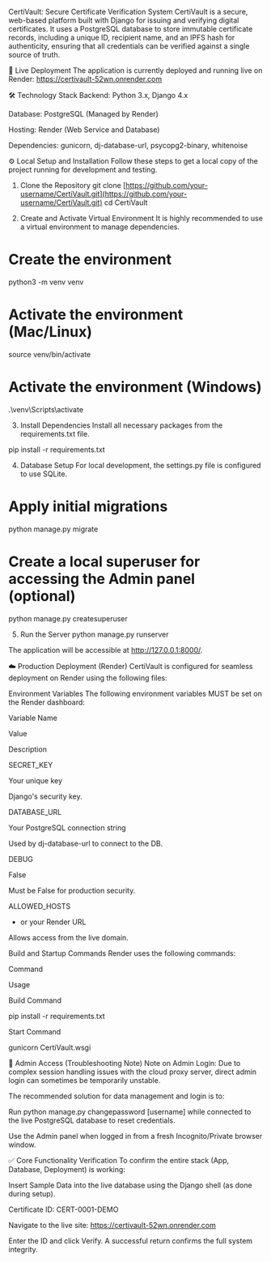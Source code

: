 CertiVault: Secure Certificate Verification System
CertiVault is a secure, web-based platform built with Django for issuing and verifying digital certificates. It uses a PostgreSQL database to store immutable certificate records, including a unique ID, recipient name, and an IPFS hash for authenticity, ensuring that all credentials can be verified against a single source of truth.

🚀 Live Deployment
The application is currently deployed and running live on Render:
https://certivault-52wn.onrender.com

🛠️ Technology Stack
Backend: Python 3.x, Django 4.x

Database: PostgreSQL (Managed by Render)

Hosting: Render (Web Service and Database)

Dependencies: gunicorn, dj-database-url, psycopg2-binary, whitenoise

⚙️ Local Setup and Installation
Follow these steps to get a local copy of the project running for development and testing.

1. Clone the Repository
git clone [https://github.com/your-username/CertiVault.git](https://github.com/your-username/CertiVault.git)
cd CertiVault

2. Create and Activate Virtual Environment
It is highly recommended to use a virtual environment to manage dependencies.

# Create the environment
python3 -m venv venv

# Activate the environment (Mac/Linux)
source venv/bin/activate

# Activate the environment (Windows)
.\venv\Scripts\activate

3. Install Dependencies
Install all necessary packages from the requirements.txt file.

pip install -r requirements.txt

4. Database Setup
For local development, the settings.py file is configured to use SQLite.

# Apply initial migrations
python manage.py migrate

# Create a local superuser for accessing the Admin panel (optional)
python manage.py createsuperuser

5. Run the Server
python manage.py runserver

The application will be accessible at http://127.0.0.1:8000/.

☁️ Production Deployment (Render)
CertiVault is configured for seamless deployment on Render using the following files:

Environment Variables
The following environment variables MUST be set on the Render dashboard:

Variable Name

Value

Description

SECRET_KEY

Your unique key

Django's security key.

DATABASE_URL

Your PostgreSQL connection string

Used by dj-database-url to connect to the DB.

DEBUG

False

Must be False for production security.

ALLOWED_HOSTS

* or your Render URL

Allows access from the live domain.

Build and Startup Commands
Render uses the following commands:

Command

Usage

Build Command

pip install -r requirements.txt

Start Command

gunicorn CertiVault.wsgi

🔑 Admin Access (Troubleshooting Note)
Note on Admin Login: Due to complex session handling issues with the cloud proxy server, direct admin login can sometimes be temporarily unstable.

The recommended solution for data management and login is to:

Run python manage.py changepassword [username] while connected to the live PostgreSQL database to reset credentials.

Use the Admin panel when logged in from a fresh Incognito/Private browser window.

✅ Core Functionality Verification
To confirm the entire stack (App, Database, Deployment) is working:

Insert Sample Data into the live database using the Django shell (as done during setup).

Certificate ID: CERT-0001-DEMO

Navigate to the live site: https://certivault-52wn.onrender.com

Enter the ID and click Verify. A successful return confirms the full system integrity.
